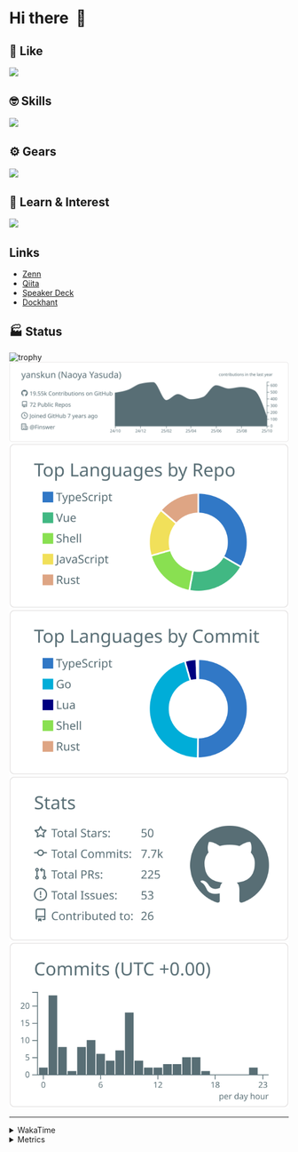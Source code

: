 # Hi there&nbsp; :wave:

## 💌 Like
<img src="https://go-skill-icons.vercel.app/api/icons?i=github" />

## 🤓 Skills
<img src="https://go-skill-icons.vercel.app/api/icons?i=js,ts,vue,nuxtjs,react,nextjs,go,lua,git" />

## ⚙️ Gears
<img src="https://go-skill-icons.vercel.app/api/icons?i=neovim,vscode,githubcopilot,alacritty,tmux" />

## 📖 Learn & Interest
<img src="https://go-skill-icons.vercel.app/api/icons?i=rust,deno,css,zig,playwright,githubactions,storybook,netlify,eslint" />

## Links
- [Zenn](https://zenn.dev/yanskun)
- [Qiita](https://qiita.com/yanskun)
- [Speaker Deck](https://speakerdeck.com/yanskun)
- [Dockhant](https://www.dockhunt.com/users/yanskun)

<!-- https://github.com/ryo-ma/github-profile-trophy -->

## 🏭 Status

<img src="https://github-profile-trophy.vercel.app/?username=yanskun&theme=onedark&row=1" alt="trophy">

<!-- https://github.com/vn7n24fzkq/github-profile-summary-cards -->
<picture>
  <source media="(prefers-color-scheme: dark)" srcset="https://raw.githubusercontent.com/yanskun/yanskun/master/profile-summary-card-output/nord_dark/0-profile-details.svg">
 <img src="https://raw.githubusercontent.com/yanskun/yanskun/master/profile-summary-card-output/default/0-profile-details.svg">
</picture>
<br>
<picture>
  <source media="(prefers-color-scheme: dark)" srcset="https://raw.githubusercontent.com/yanskun/yanskun/master/profile-summary-card-output/nord_dark/1-repos-per-language.svg">
 <img src="https://raw.githubusercontent.com/yanskun/yanskun/master/profile-summary-card-output/default/1-repos-per-language.svg">
</picture>
<picture>
  <source media="(prefers-color-scheme: dark)" srcset="https://raw.githubusercontent.com/yanskun/yanskun/master/profile-summary-card-output/nord_dark/2-most-commit-language.svg">
 <img src="https://raw.githubusercontent.com/yanskun/yanskun/master/profile-summary-card-output/default/2-most-commit-language.svg">
</picture>
<br>
<picture>
  <source media="(prefers-color-scheme: dark)" srcset="https://raw.githubusercontent.com/yanskun/yanskun/master/profile-summary-card-output/nord_dark/3-stats.svg">
 <img src="https://raw.githubusercontent.com/yanskun/yanskun/master/profile-summary-card-output/default/3-stats.svg">
</picture>
<picture>
  <source media="(prefers-color-scheme: dark)" srcset="https://raw.githubusercontent.com/yanskun/yanskun/master/profile-summary-card-output/nord_dark/4-productive-time.svg">
 <img src="https://raw.githubusercontent.com/yanskun/yanskun/master/profile-summary-card-output/default/4-productive-time.svg">
</picture>

---

<details>
  <summary>WakaTime</summary>
<!--START_SECTION:waka-->
![Code Time](http://img.shields.io/badge/Code%20Time-2%2C760%20hrs%2033%20mins-blue)

**🐱 My GitHub Data** 

> 📦 159.3 kB Used in GitHub's Storage 
 > 
> 🏆 4,794 Contributions in the Year 2025
 > 
> 💼 Opted to Hire
 > 
> 📜 133 Public Repositories 
 > 
> 🔑 6 Private Repositories 
 > 
**I'm an Early 🐤** 

```text
🌞 Morning                15354 commits       ████░░░░░░░░░░░░░░░░░░░░░   16.10 % 
🌆 Daytime                56567 commits       ███████████████░░░░░░░░░░   59.30 % 
🌃 Evening                19825 commits       █████░░░░░░░░░░░░░░░░░░░░   20.78 % 
🌙 Night                  3638 commits        █░░░░░░░░░░░░░░░░░░░░░░░░   03.81 % 
```
📅 **I'm Most Productive on Tuesday** 

```text
Monday                   14911 commits       ████░░░░░░░░░░░░░░░░░░░░░   15.63 % 
Tuesday                  20331 commits       █████░░░░░░░░░░░░░░░░░░░░   21.31 % 
Wednesday                19476 commits       █████░░░░░░░░░░░░░░░░░░░░   20.42 % 
Thursday                 18047 commits       █████░░░░░░░░░░░░░░░░░░░░   18.92 % 
Friday                   17468 commits       █████░░░░░░░░░░░░░░░░░░░░   18.31 % 
Saturday                 2113 commits        █░░░░░░░░░░░░░░░░░░░░░░░░   02.22 % 
Sunday                   3038 commits        █░░░░░░░░░░░░░░░░░░░░░░░░   03.19 % 
```


📊 **This Week I Spent My Time On** 

```text
🕑︎ Time Zone: Asia/Tokyo

💬 Programming Languages: 
TypeScript               16 hrs 19 mins      ██████████████████████░░░   87.49 % 
Markdown                 47 mins             █░░░░░░░░░░░░░░░░░░░░░░░░   04.25 % 
Other                    29 mins             █░░░░░░░░░░░░░░░░░░░░░░░░   02.67 % 
JSON                     24 mins             █░░░░░░░░░░░░░░░░░░░░░░░░   02.23 % 
Go                       17 mins             ░░░░░░░░░░░░░░░░░░░░░░░░░   01.54 % 

🔥 Editors: 
Neovim                   18 hrs 31 mins      █████████████████████████   99.28 % 
VS Code                  8 mins              ░░░░░░░░░░░░░░░░░░░░░░░░░   00.72 % 

💻 Operating System: 
Mac                      18 hrs 39 mins      █████████████████████████   100.00 % 
```


 Last Updated on 10/10/2025 05:27:31 UTC
<!--END_SECTION:waka-->
</details>

<details>
  <summary>Metrics</summary>
  <img src="https://github.com/yanskun/yanskun/blob/main/github-metrics.svg" alt="Metrics">
</details>
